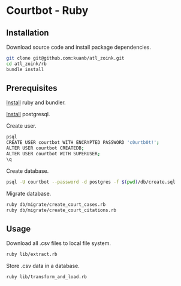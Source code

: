 # Courtbot - Ruby

## Installation

Download source code and install package dependencies.

```` sh
git clone git@github.com:kuanb/atl_zoink.git
cd atl_zoink/rb
bundle install
````

## Prerequisites

[Install](http://data-creative.info/process-documentation/2015/07/18/how-to-set-up-a-mac-development-environment.html#ruby) ruby and bundler.

[Install](http://data-creative.info/process-documentation/2015/07/18/how-to-set-up-a-mac-development-environment.html#postgresql) postgresql.

Create user.

```` sh
psql
CREATE USER courtbot WITH ENCRYPTED PASSWORD 'c0urtb0t!';
ALTER USER courtbot CREATEDB;
ALTER USER courtbot WITH SUPERUSER;
\q
````

Create database.

```` sh
psql -U courtbot --password -d postgres -f $(pwd)/db/create.sql
````

Migrate database.

```` sh
ruby db/migrate/create_court_cases.rb
ruby db/migrate/create_court_citations.rb
````

## Usage

Download all .csv files to local file system.

```` sh
ruby lib/extract.rb
````

Store .csv data in a database.

```` sh
ruby lib/transform_and_load.rb
````
